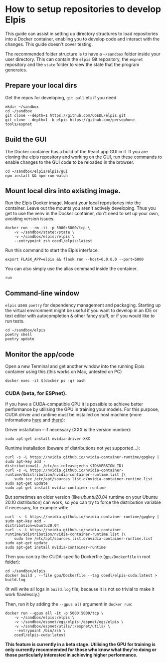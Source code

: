 # How to setup repositories to develop Elpis

This guide can assist in setting up directory structures to load repositories into a Docker container, enabling you to develop code and interact with the changes. This guide doesn't cover testing.

The recommended folder structure is to have a `~/sandbox` folder inside your user directory. This can contain the `elpis` Git repository, the `espnet` repository and the `state` folder to view the state that the program generates.

## Prepare your local dirs

Get the repos for developing, `git pull` etc if you need.

```shell
mkdir ~/sandbox
cd ~/sandbox
git clone --depth=1 https://github.com/CoEDL/elpis.git
git clone --depth=1 -b elpis https://github.com/persephone-tools/espnet
```

## Build the GUI

The Docker container has a build of the React app GUI in it. If you are cloning the elpis repository and working on the GUI, run these commands to enable changes to the GUI code to be reloaded in the browser.

```shell
cd ~/sandbox/elpis/elpis/gui
npm install && npm run watch
```

## Mount local dirs into existing image.

Run the Elpis Docker image. Mount your local repositories into the container. Leave out the mounts you aren't actively developing. Thus you get to use the venv in the Docker container, don't need to set up your own, avoiding version issues.

```shell
docker run --rm -it -p 5000:5000/tcp \
	-v ~/sandbox/state:/state \  
	-v ~/sandbox/elpis:/elpis \  
	--entrypoint zsh coedl/elpis:latest
```

Run this command to start the Elpis interface.
```shell
export FLASK_APP=elpis && flask run --host=0.0.0.0 --port=5000
```

You can also simply use the alias command inside the container.
```shell
run
```

## Command-line window

`elpis` uses `poetry` for dependency management and packaging. Starting up the virtual environment might be useful if you want to develop in an IDE or text editor with autocompletion & other fancy stuff, or if you would like to run tests.

```shell
cd ~/sandbox/elpis
poetry shell
poetry update
```

## Monitor the app/code

Open a new Terminal and get another window into the running Elpis container using this (this works on Mac, untested on PC)

```shell
docker exec -it $(docker ps -q) bash
```

### CUDA (beta, for ESPnet).

If you have a CUDA-compatible GPU it is possible to achieve better performance by utilising the GPU in training your models. For this purpose, CUDA driver and runtime must be installed on host machine (more informations [here](https://www.celantur.com/blog/run-cuda-in-docker-on-linux/) and [there](https://github.com/NVIDIA/nvidia-docker)):

Driver installation – if necessary (XXX is the version number):

```shell
sudo apt-get install nvidia-driver-XXX
```

Runtime installation (beware of distributions not yet supported…):

```shell
curl -s -L https://nvidia.github.io/nvidia-container-runtime/gpgkey | sudo apt-key add -
distribution=$(. /etc/os-release;echo $ID$VERSION_ID)
curl -s -L https://nvidia.github.io/nvidia-container-runtime/$distribution/nvidia-container-runtime.list |\
    sudo tee /etc/apt/sources.list.d/nvidia-container-runtime.list
sudo apt-get update
sudo apt-get install nvidia-container-runtime
```

But sometimes an older version (like *ubuntu20.04* runtime on your Ubuntu 20.10 distribution) can work, so you can try to force the distribution variable if necessary, for example with:

```shell
curl -s -L https://nvidia.github.io/nvidia-container-runtime/gpgkey | sudo apt-key add -
distribution=ubuntu20.04
curl -s -L https://nvidia.github.io/nvidia-container-runtime/$distribution/nvidia-container-runtime.list |\
    sudo tee /etc/apt/sources.list.d/nvidia-container-runtime.list
sudo apt-get update
sudo apt-get install nvidia-container-runtime
```

Then you can try the CUDA-specific Dockerfile (`gpu/Dockerfile` in root folder):

```shell
cd ~/sandbox/elpis
docker build . --file gpu/Dockerfile --tag coedl/elpis-cuda:latest > build.log
```

(It will write all logs in `build.log` file, because it is not so trivial to make it work flawlessly.)

Then, run it by adding the `--gpus all` argument in `docker run`:

```shell
docker run --gpus all -it -p 5000:5000/tcp \
    -v ~/sandbox/elpis:/elpis \
    -v ~/sandbox/espnet/egs/elpis:/espnet/egs/elpis \
    -v ~/sandbox/espnet/utils/:/espnet/utils/ \
    --entrypoint /bin/zsh \
    coedl/elpis-cuda:latest
```

**This feature is currently in a beta stage. Utilising the GPU for training is only currently recommended for those who know what they're doing or those particularly interested in achieving higher performance.**